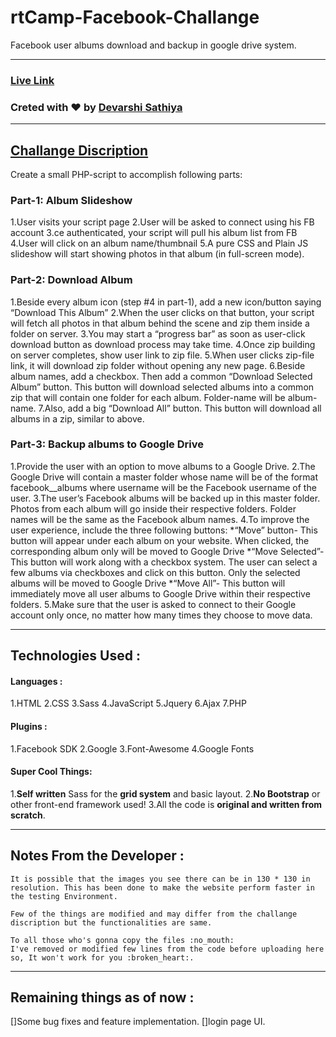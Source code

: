 # rtCamp-Facebook-Challange
Facebook user albums download and backup in google drive system.

-----

### [Live Link](www.test.com)

### Creted with :heart: by [Devarshi Sathiya](https://www.devarshi.xyz)

----

## [Challange Discription](https://careers.rtcamp.com/web-engineer/assignments/#facebook-challenge)
Create a small PHP-script to accomplish following parts:

### Part-1: Album Slideshow
  1.User visits your script page
  2.User will be asked to connect using his FB account
  3.ce authenticated, your script will pull his album list from FB
  4.User will click on an album name/thumbnail
  5.A pure CSS and Plain JS slideshow will start showing photos in that album (in full-screen mode).
  
### Part-2: Download Album
  1.Beside every album icon (step #4 in part-1), add a new icon/button saying “Download This Album”
  2.When the user clicks on that button, your script will fetch all photos in that album behind the scene and zip them inside a folder on server.
  3.You may start a “progress bar” as soon as user-click download button as download process may take time.
  4.Once zip building on server completes, show user link to zip file.
  5.When user clicks zip-file link, it will download zip folder without opening any new page.
  6.Beside album names, add a checkbox. Then add a common “Download Selected Album” button. This button will download selected albums into a common zip that will contain one folder for each album. Folder-name will be album-name.
  7.Also, add a big “Download All” button. This button will download all albums in a zip, similar to above.

### Part-3: Backup albums to Google Drive
  1.Provide the user with an option to move albums to a Google Drive.
  2.The Google Drive will contain a master folder whose name will be of the format facebook_<username>_albums where username will be the Facebook username of the user.
  3.The user’s Facebook albums will be backed up in this master folder. Photos from each album will go inside their respective folders. Folder names will be the same as the Facebook album names.
  4.To improve the user experience, include the three following buttons:
    *“Move” button- This button will appear under each album on your website. When clicked, the corresponding album only will be moved to Google Drive
    *“Move Selected”- This button will work along with a checkbox system. The user can select a few albums via checkboxes and click on this button. Only the selected albums will be moved to Google Drive
    *“Move All”- This button will immediately move all user albums to Google Drive within their respective folders.
  5.Make sure that the user is asked to connect to their Google account only once, no matter how many times they choose to move data.

---  
  
## Technologies Used :

#### Languages :
  1.HTML
  2.CSS
  3.Sass
  4.JavaScript
  5.Jquery
  6.Ajax
  7.PHP

#### Plugins :
  1.Facebook SDK
  2.Google
  3.Font-Awesome
  4.Google Fonts

#### Super Cool Things:
  1.**Self written** Sass for the **grid system** and basic layout.
  2.**No Bootstrap** or other front-end framework used!
  3.All the code is **original and written from scratch**.

----  
  
## Notes From the Developer :
```
It is possible that the images you see there can be in 130 * 130 in resolution. This has been done to make the website perform faster in the testing Environment.

Few of the things are modified and may differ from the challange discription but the functionalities are same.

To all those who's gonna copy the files :no_mouth:
I've removed or modified few lines from the code before uploading here so, It won't work for you :broken_heart:. 
```
----

## Remaining things as of now :
[]Some bug fixes and feature implementation.
[]login page UI.

  
